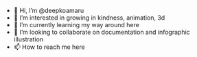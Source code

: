 - 👋 Hi, I’m @deepkoamaru
- 👀 I’m interested in growing in kindness, animation, 3d 
- 🌱 I’m currently learning my way around here
- 💞️ I’m looking to collaborate on documentation and infographic illustration
- 📫 How to reach me here

<!---
deepkoamaru/deepkoamaru is a ✨ special ✨ repository because its `README.md` (this file) appears on your GitHub profile.
You can click the Preview link to take a look at your changes.
--->
